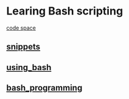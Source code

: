 # Learing Bash scripting

[code space](https://sturdy-pancake-gw7wq4vpw6v39j94.github.dev/)

## [snippets](./snippets.md)

## [using_bash](./notes/using_bash/note.md)

## [bash_programming](./notes/programming/note.md)
